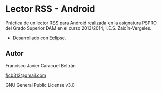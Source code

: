 # Lector RSS - Android

Práctica de un lector RSS para Android realizada en la asignatura PSPRO del Grado Superior DAM en el curso 2013/2014, I.E.S. Zaidín-Vergeles.

- Desarrollado con Eclipse.

## Autor

Francisco Javier Caracuel Beltrán

fjcb312@gmail.com

GNU General Public License v3.0
